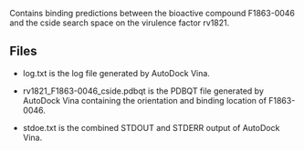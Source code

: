 Contains binding predictions between the bioactive compound F1863-0046 and the cside search space on the virulence factor rv1821.

## Files

- log.txt is the log file generated by AutoDock Vina.

- rv1821_F1863-0046_cside.pdbqt is the PDBQT file generated by AutoDock Vina containing the orientation and binding location of F1863-0046.

- stdoe.txt is the combined STDOUT and STDERR output of AutoDock Vina.

